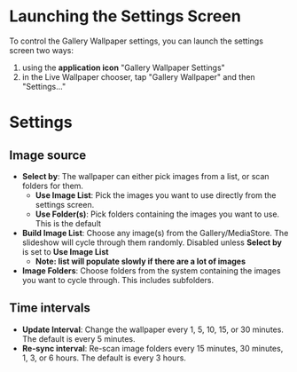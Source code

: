 # Launching the Settings Screen #

To control the Gallery Wallpaper settings, you can launch the settings screen two ways:
  1. using the **application icon** "Gallery Wallpaper Settings"
  1. in the Live Wallpaper chooser, tap "Gallery Wallpaper" and then "Settings..."

# Settings #

## Image source ##

  * **Select by**: The wallpaper can either pick images from a list, or scan folders for them.
    * **Use Image List**: Pick the images you want to use directly from the settings screen.
    * **Use Folder(s)**: Pick folders containing the images you want to use.  This is the default
  * **Build Image List**: Choose any image(s) from the Gallery/MediaStore.  The slideshow will cycle through them randomly. Disabled unless **Select by** is set to **Use Image List**
    * **Note: list will populate slowly if there are a lot of images**
  * **Image Folders**: Choose folders from the system containing the images you want to cycle through.  This includes subfolders.

## Time intervals ##

  * **Update Interval**: Change the wallpaper every 1, 5, 10, 15, or 30 minutes. The default is every 5 minutes.
  * **Re-sync interval**: Re-scan image folders every 15 minutes, 30 minutes, 1, 3, or 6 hours.  The default is every 3 hours.